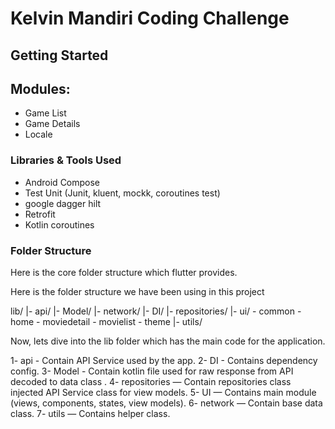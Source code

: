 # Kelvin Mandiri Coding Challenge

## Getting Started

## Modules:

* Game List
* Game Details
* Locale

### Libraries & Tools Used

* Android Compose
* Test Unit (Junit, kluent, mockk, coroutines test)
* google dagger hilt
* Retrofit
* Kotlin coroutines

### Folder Structure
Here is the core folder structure which flutter provides.

Here is the folder structure we have been using in this project

lib/
|- api/
|- Model/
|- network/
|- DI/
|- repositories/
|- ui/
    - common
    - home
    - moviedetail
    - movielist
    - theme
|- utils/

Now, lets dive into the lib folder which has the main code for the application.

1- api - Contain API Service used by the app.
2- DI - Contains dependency config.
3- Model - Contain kotlin file used for raw response from API decoded to data class .
4- repositories — Contain repositories class injected API Service class for view models.
5- UI — Contains main module (views, components, states, view models).
6- network — Contain base data class.
7- utils — Contains helper class.
